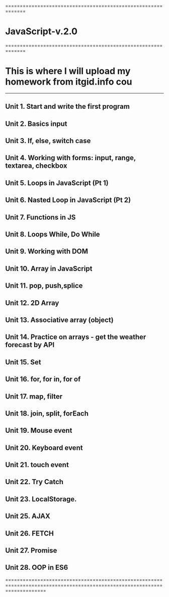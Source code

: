 =============================================================
# JavaScript-v.2.0
=============================================================
# This is where I will upload my homework from itgid.info cou
---------------------------------
Unit 1. Start and write the first program
---------------------------------
Unit 2. Basics input
---------------------------------
Unit 3. If, else, switch case
---------------------------------
Unit 4. Working with forms: input, range, textarea, checkbox
---------------------------------
Unit 5. Loops in JavaScript (Pt 1)
---------------------------------
Unit 6. Nasted Loop in JavaScript (Pt 2)
---------------------------------
Unit 7. Functions in JS
---------------------------------
Unit 8. Loops While, Do While
---------------------------------
Unit 9. Working with DOM
---------------------------------
Unit 10. Array in JavaScript
---------------------------------
Unit 11. pop, push,splice
---------------------------------
Unit 12. 2D Array
---------------------------------
Unit 13. Associative array (object)
---------------------------------
Unit 14. Practice on arrays - get the weather forecast by API
---------------------------------
Unit 15. Set
---------------------------------
Unit 16. for, for in, for of
---------------------------------
Unit 17. map, filter
---------------------------------
Unit 18. join, split, forEach
---------------------------------
Unit 19. Mouse event
---------------------------------
Unit 20. Keyboard event
---------------------------------
Unit 21. touch event
---------------------------------
Unit 22. Try Catch
---------------------------------
Unit 23. LocalStorage.
---------------------------------
Unit 25. AJAX
---------------------------------
Unit 26. FETCH
---------------------------------
Unit 27. Promise
---------------------------------
Unit 28. OOP in ES6
---------------------------------

==========================================================================================================================
